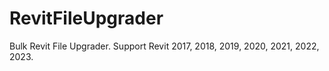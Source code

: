 # RevitFileUpgrader
Bulk Revit File Upgrader. Support Revit 2017, 2018, 2019, 2020, 2021, 2022, 2023.
